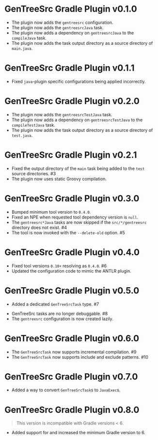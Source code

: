 # GenTreeSrc Gradle Plugin v0.1.0

+ The plugin now adds the `gentreesrc` configuration.
+ The plugin now adds the `gentreesrcJava` task.
+ The plugin now adds a dependency on `gentreesrcJava` to the `compileJava` task.
+ The plugin now adds the task output directory as a source directory of `main.java`.

# GenTreeSrc Gradle Plugin v0.1.1

* Fixed `java`-plugin specific configurations being applied incorrectly.

# GenTreeSrc Gradle Plugin v0.2.0

+ The plugin now adds the `gentreesrcTestJava` task.
+ The plugin now adds a dependency on `gentreesrcTestJava` to the `compileTestJava` task.
+ The plugin now adds the task output directory as a source directory of `test.java`.

# GenTreeSrc Gradle Plugin v0.2.1

* Fixed the output directory of the `main` task being added to the `test` source directories. #3
* The plugin now uses static Groovy compilation.

# GenTreeSrc Gradle Plugin v0.3.0

* Bumped minimum tool version to `0.4.0`.
* Fixed an NPE when requested tool dependency version is `null`.
* The `gentreesrc*Java` tasks are now skipped if the `src/*/gentreesrc` directory does not exist. #4
* The tool is now invoked with the `--delete-old` option. #5

# GenTreeSrc Gradle Plugin v0.4.0

* Fixed tool versions `0.10+` resolving as `0.4.0`. #6
* Updated the configuration code to mimic the ANTLR plugin.

# GenTreeSrc Gradle Plugin v0.5.0

+ Added a dedicated `GenTreeSrcTask` type. #7
* GenTreeSrc tasks are no longer debuggable. #8
* The `gentreesrc` configuration is now created lazily.

# GenTreeSrc Gradle Plugin v0.6.0

* The `GenTreeSrcTask` now supports incremental compilation. #9
* The `GenTreeSrcTask` now supports include and exclude patterns. #10

# GenTreeSrc Gradle Plugin v0.7.0

+ Added a way to convert `GenTreeSrcTask`s to `JavaExec`s.

# GenTreeSrc Gradle Plugin v0.8.0

> This version is incompatible with Gradle versions < 6.

* Added support for and increased the minimum Gradle version to 6.
